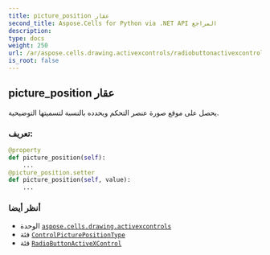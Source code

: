 ```yaml
---
title: picture_position عقار
second_title: Aspose.Cells for Python via .NET API المراجع
description:
type: docs
weight: 250
url: /ar/aspose.cells.drawing.activexcontrols/radiobuttonactivexcontrol/picture_position/
is_root: false
---
```

##  picture_position عقار

يحصل على موقع صورة عنصر التحكم ويحدده بالنسبة لتسميتها التوضيحية.
###  تعريف:
```python
@property
def picture_position(self):
    ...
@picture_position.setter
def picture_position(self, value):
    ...
```

###  أنظر أيضا
* الوحدة [`aspose.cells.drawing.activexcontrols`](../../)
* فئة [`ControlPicturePositionType`](/cells/python-net/ar/aspose.cells.drawing.activexcontrols/controlpicturepositiontype)
* فئة [`RadioButtonActiveXControl`](/cells/python-net/ar/aspose.cells.drawing.activexcontrols/radiobuttonactivexcontrol)

